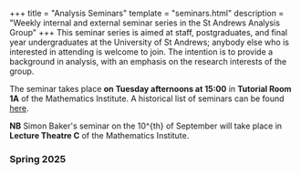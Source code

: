 +++
title = "Analysis Seminars"
template = "seminars.html"
description = "Weekly internal and external seminar series in the St Andrews Analysis Group"
+++
This seminar series is aimed at staff, postgraduates, and final year undergraduates at the University of St Andrews; anybody else who is interested in attending is welcome to join.
The intention is to provide a background in analysis, with an emphasis on the research interests of the group.

The seminar takes place **on Tuesday afternoons at 15:00** in **Tutorial Room 1A** of the Mathematics Institute.
A historical list of seminars can be found [here](/archive/).

**NB** Simon Baker's seminar on the 10^{th} of September will take place in **Lecture Theatre C** of the Mathematics Institute.

### Spring 2025

